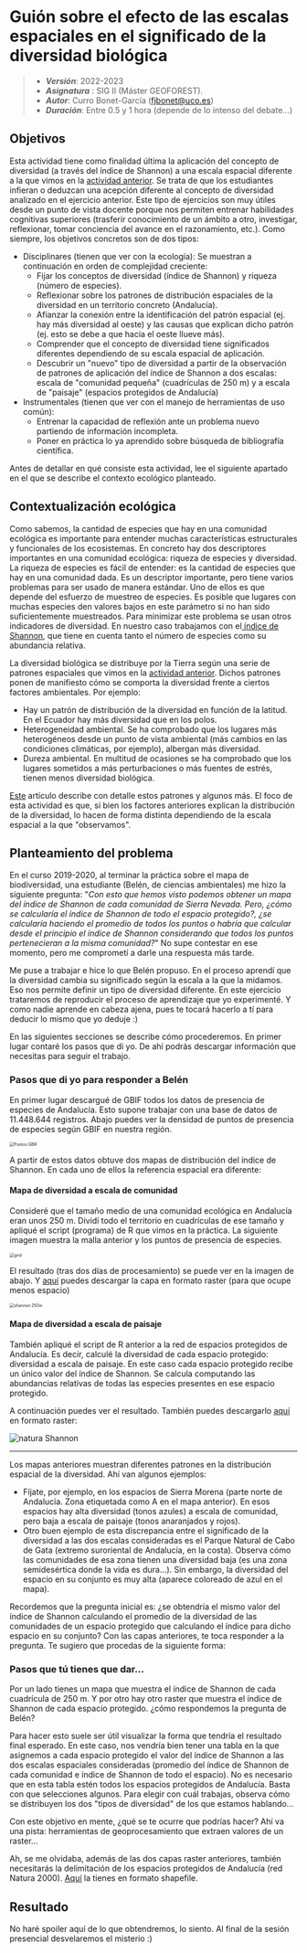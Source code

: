 # Guión sobre el efecto de las escalas espaciales en el significado de la diversidad biológica




> + **_Versión_**: 2022-2023
> + **_Asignatura_** : SIG II (Máster GEOFOREST). 
> + **_Autor_**: Curro Bonet-García (fjbonet@uco.es)
> + **_Duración_**: Entre 0.5 y 1 hora (depende de lo intenso del debate...)



## Objetivos

Esta actividad tiene como finalidad última la aplicación del concepto de diversidad (a través del índice de Shannon) a una escala espacial diferente a la que vimos en la [actividad anterior](https://rawcdn.githack.com/aprendiendo-cosas/P_shannon_SIG_II_Geoforest/2022-2023/guion_practica_mapa_biodiversidad.html). Se trata de que los estudiantes infieran o deduzcan una acepción diferente al concepto de diversidad analizado en el ejercicio anterior. Este tipo de ejercicios son muy útiles desde un punto de vista docente porque nos permiten entrenar habilidades cognitivas superiores (trasferir conocimiento de un ámbito a otro, investigar, reflexionar, tomar conciencia del avance en el razonamiento, etc.). Como siempre, los objetivos concretos son de dos tipos:

 + Disciplinares (tienen que ver con la ecología): Se muestran a continuación en orden de complejidad creciente:
   + Fijar los conceptos de diversidad (índice de Shannon) y riqueza (número de especies).
   + Reflexionar sobre los patrones de distribución espaciales de la diversidad en un territorio concreto (Andalucía).
   + Afianzar la conexión entre la identificación del patrón espacial (ej. hay más diversidad al oeste) y las causas que explican dicho patrón (ej. esto se debe a que hacia el oeste llueve más).
   + Comprender que el concepto de diversidad tiene significados diferentes dependiendo de su escala espacial de aplicación.
   + Descubrir un "nuevo" tipo de diversidad a partir de la observación de patrones de aplicación del índice de Shannon a dos escalas: escala de "comunidad pequeña" (cuadrículas de 250 m) y a escala de "paisaje" (espacios protegidos de Andalucía)
 + Instrumentales (tienen que ver con el manejo de herramientas de uso común):
    + Entrenar la capacidad de reflexión ante un problema nuevo partiendo de información incompleta.
    + Poner en práctica lo ya aprendido sobre búsqueda de bibliografía científica.

Antes de detallar en qué consiste esta actividad, lee el siguiente apartado en el que se describe el contexto ecológico planteado.



## Contextualización ecológica

Como sabemos, la cantidad de especies que hay en una comunidad ecológica es importante para entender muchas características estructurales y funcionales de los ecosistemas. En concreto hay dos descriptores importantes en una comunidad ecológica: riqueza de especies y diversidad. La riqueza de especies es fácil de entender: es la cantidad de especies que hay en una comunidad dada. Es un descriptor importante, pero tiene varios problemas para ser usado de manera estándar. Uno de ellos es que depende del esfuerzo de muestreo de especies. Es posible que lugares con muchas especies den valores bajos en este parámetro si no han sido suficientemente muestreados. Para minimizar este problema se usan otros indicadores de diversidad. En nuestro caso trabajamos con el[ índice de Shannon](https://es.wikipedia.org/wiki/%C3%8Dndice_de_Shannon), que tiene en cuenta tanto el número de especies como su abundancia relativa. 

La diversidad biológica se distribuye por la Tierra según una serie de patrones espaciales que vimos en la [actividad anterior](https://rawcdn.githack.com/aprendiendo-cosas/P_shannon_SIG_II_Geoforest/2022-2023/guion_practica_mapa_biodiversidad.html). Dichos patrones ponen de manifiesto cómo se comporta la diversidad frente a ciertos factores ambientales. Por ejemplo:

+ Hay un patrón de distribución de la diversidad en función de la latitud. En el Ecuador hay más diversidad que en los polos. 
+ Heterogeneidad ambiental. Se ha comprobado que los lugares más heterogéneos desde un punto de vista ambiental (más cambios en las condiciones climáticas, por ejemplo), albergan más diversidad.
+ Dureza ambiental. En multitud de ocasiones se ha comprobado que los lugares sometidos a más perturbaciones o más fuentes de estrés, tienen menos diversidad biológica.

[Este](https://github.com/aprendiendo-cosas/A_escalas_shannon_Andalucia_SIG_II_geoforest/raw/2022-2023/biblio/biodiversity_patterns.pdf) artículo describe con detalle estos patrones y algunos más. El foco de esta actividad es que, si bien los factores anteriores explican la distribución de la diversidad, lo hacen de forma distinta dependiendo de la escala espacial a la que "observamos". 



## Planteamiento del problema

En el curso 2019-2020, al terminar la práctica sobre el mapa de biodiversidad, una estudiante (Belén, de ciencias ambientales) me hizo la siguiente pregunta: "*Con esto que hemos visto podemos obtener un mapa del índice de Shannon de cada comunidad de Sierra Nevada. Pero, ¿cómo se calcularía el índice de Shannon de todo el espacio protegido?, ¿se calcularía haciendo el promedio de todos los puntos o habría que calcular desde el principio el índice de Shannon considerando que todos los puntos pertenecieran a la misma comunidad?*" No supe contestar en ese momento, pero me comprometí a darle una respuesta más tarde.

Me puse a trabajar e hice lo que Belén propuso. En el proceso aprendí que la diversidad cambia su significado según la escala a la que la midamos. Eso nos permite definir un tipo de diversidad diferente. En este ejercicio trataremos de reproducir el proceso de aprendizaje que yo experimenté. Y como nadie aprende en cabeza ajena, pues te tocará hacerlo a tí para deducir lo mismo que yo deduje :)

En las siguientes secciones se describe cómo procederemos. En primer lugar contaré los pasos que di yo. De ahí podrás descargar información que necesitas para seguir el trabajo.

### Pasos que di yo para responder a Belén

En primer lugar descargué de GBIF todos los datos de presencia de especies de Andalucía.  Esto supone trabajar con una base de datos de 11.448.644 registros. Abajo puedes ver la densidad de puntos de presencia de especies según GBIF en nuestra región.

<img src="https://github.com/aprendiendo-cosas/A_escalas_shannon_Andalucia_SIG_II_geoforest/raw/2022-2023/imagenes/occurrences_gbif.png" alt="Puntos GBIF" style="zoom:50%;" />

A partir de estos datos obtuve dos mapas de distribución del índice de Shannon. En cada uno de ellos la referencia espacial era diferente:

#### Mapa de diversidad a escala de comunidad
Consideré que el tamaño medio de una comunidad ecológica en Andalucía eran unos 250 m. Dividí todo el territorio en cuadrículas de ese tamaño y apliqué el script (programa) de R que vimos en la práctica.  La siguiente imagen muestra la malla anterior y los puntos de presencia de especies. 

<img src="https://github.com/aprendiendo-cosas/A_escalas_shannon_Andalucia_SIG_II_geoforest/raw/2022-2023/imagenes/grid.png" alt="grid" style="zoom:50%;" />

El resultado (tras dos días de procesamiento) se puede ver en la imagen de abajo. Y [aquí](https://github.com/aprendiendo-cosas/A_escalas_shannon_Andalucia_SIG_II_geoforest/raw/2022-2023/geoinfo/H_250.tif) puedes descargar la capa en formato raster (para que ocupe menos espacio)

<img src="https://github.com/aprendiendo-cosas/A_escalas_shannon_Andalucia_SIG_II_geoforest/raw/2022-2023/imagenes/shannon_250.png" alt="shannon 250m" style="zoom:50%;" />

#### Mapa de diversidad a escala de paisaje

También apliqué el script de R anterior a la red de espacios protegidos de Andalucía. Es decir, calculé la diversidad de cada espacio protegido: diversidad a escala de paisaje. En este caso cada espacio protegido recibe un único valor del índice de Shannon. Se calcula computando las abundancias relativas de todas las especies presentes en ese espacio protegido.

A continuación puedes ver el resultado. También puedes descargarlo [aquí](https://github.com/aprendiendo-cosas/A_escalas_shannon_Andalucia_SIG_II_geoforest/raw/2022-2023/geoinfo/H_natura.tif) en formato raster:

<img src="https://github.com/aprendiendo-cosas/A_escalas_shannon_Andalucia_SIG_II_geoforest/raw/2022-2023/imagenes/shannon_natura_label.png" alt="natura Shannon" style="zoom:100%;" />

***

Los mapas anteriores muestran diferentes patrones en la distribución espacial de la diversidad. Ahí van algunos ejemplos:

+ Fíjate, por ejemplo, en los espacios de Sierra Morena (parte norte de Andalucía. Zona etiquetada como A en el mapa anterior). En esos espacios hay alta diversidad (tonos azules) a escala de comunidad, pero baja a escala de paisaje (tonos anaranjados y rojos). 
+ Otro buen ejemplo de esta discrepancia entre el significado de la diversidad a las dos escalas consideradas es el Parque Natural de Cabo de Gata (extremo suroriental de Andalucía, en la costa). Observa cómo las comunidades de esa zona tienen una diversidad baja (es una zona semidesértica donde la vida es dura...). Sin embargo, la diversidad del espacio en su conjunto es muy alta (aparece coloreado de azul en el mapa).

Recordemos que la pregunta inicial es: ¿se obtendría el mismo valor del índice de Shannon calculando el promedio de la diversidad de las comunidades de un espacio protegido que calculando el índice para dicho espacio en su conjunto? Con las capas anteriores, te toca responder a la pregunta. Te sugiero que procedas de la siguiente forma:

### Pasos que tú tienes que dar...

Por un lado tienes un mapa que muestra el índice de Shannon de cada cuadrícula de 250 m. Y por otro hay otro raster que muestra el índice de Shannon de cada espacio protegido. ¿cómo respondemos la pregunta de Belén? 

Para hacer esto suele ser útil visualizar la forma que tendría el resultado final esperado. En este caso, nos vendría bien tener una tabla en la que asignemos a cada espacio protegido el valor del índice de Shannon a las dos escalas espaciales consideradas (promedio del índice de Shannon de cada comunidad e índice de Shannon de todo el espacio). No es necesario que en esta tabla estén todos los espacios protegidos de Andalucía. Basta con que selecciones algunos. Para elegir con cuál trabajas, observa cómo se distribuyen los dos "tipos de diversidad" de los que estamos hablando...

Con este objetivo en mente, ¿qué se te ocurre que podrías hacer? Ahí va una pista: herramientas de geoprocesamiento que extraen valores de un raster...

Ah, se me olvidaba, además de las dos capas raster anteriores, también necesitarás la delimitación de los espacios protegidos de Andalucía (red Natura 2000). [Aquí](https://github.com/aprendiendo-cosas/A_escalas_shannon_Andalucia_SIG_II_geoforest/raw/2022-2023/geoinfo/red_natura_2000.zip) la tienes en formato shapefile.


## Resultado

No haré spoiler aquí de lo que obtendremos, lo siento. 
Al final de la sesión presencial desvelaremos el misterio :)

